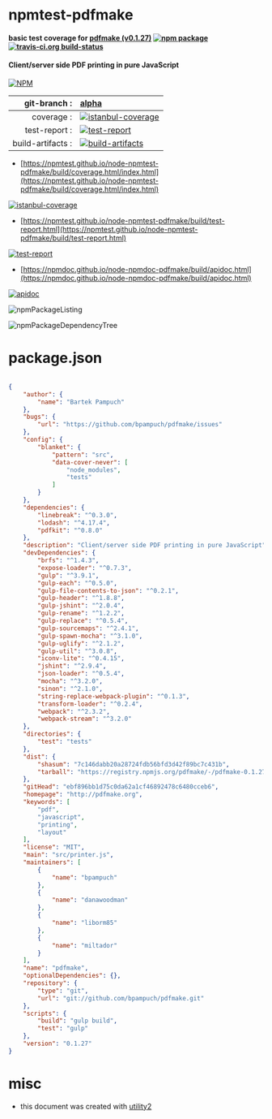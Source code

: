 # npmtest-pdfmake

#### basic test coverage for  [pdfmake (v0.1.27)](http://pdfmake.org)  [![npm package](https://img.shields.io/npm/v/npmtest-pdfmake.svg?style=flat-square)](https://www.npmjs.org/package/npmtest-pdfmake) [![travis-ci.org build-status](https://api.travis-ci.org/npmtest/node-npmtest-pdfmake.svg)](https://travis-ci.org/npmtest/node-npmtest-pdfmake)

#### Client/server side PDF printing in pure JavaScript

[![NPM](https://nodei.co/npm/pdfmake.png?downloads=true&downloadRank=true&stars=true)](https://www.npmjs.com/package/pdfmake)

| git-branch : | [alpha](https://github.com/npmtest/node-npmtest-pdfmake/tree/alpha)|
|--:|:--|
| coverage : | [![istanbul-coverage](https://npmtest.github.io/node-npmtest-pdfmake/build/coverage.badge.svg)](https://npmtest.github.io/node-npmtest-pdfmake/build/coverage.html/index.html)|
| test-report : | [![test-report](https://npmtest.github.io/node-npmtest-pdfmake/build/test-report.badge.svg)](https://npmtest.github.io/node-npmtest-pdfmake/build/test-report.html)|
| build-artifacts : | [![build-artifacts](https://npmtest.github.io/node-npmtest-pdfmake/glyphicons_144_folder_open.png)](https://github.com/npmtest/node-npmtest-pdfmake/tree/gh-pages/build)|

- [https://npmtest.github.io/node-npmtest-pdfmake/build/coverage.html/index.html](https://npmtest.github.io/node-npmtest-pdfmake/build/coverage.html/index.html)

[![istanbul-coverage](https://npmtest.github.io/node-npmtest-pdfmake/build/screenCapture.buildCi.browser.%252Ftmp%252Fbuild%252Fcoverage.lib.html.png)](https://npmtest.github.io/node-npmtest-pdfmake/build/coverage.html/index.html)

- [https://npmtest.github.io/node-npmtest-pdfmake/build/test-report.html](https://npmtest.github.io/node-npmtest-pdfmake/build/test-report.html)

[![test-report](https://npmtest.github.io/node-npmtest-pdfmake/build/screenCapture.buildCi.browser.%252Ftmp%252Fbuild%252Ftest-report.html.png)](https://npmtest.github.io/node-npmtest-pdfmake/build/test-report.html)

- [https://npmdoc.github.io/node-npmdoc-pdfmake/build/apidoc.html](https://npmdoc.github.io/node-npmdoc-pdfmake/build/apidoc.html)

[![apidoc](https://npmdoc.github.io/node-npmdoc-pdfmake/build/screenCapture.buildCi.browser.%252Ftmp%252Fbuild%252Fapidoc.html.png)](https://npmdoc.github.io/node-npmdoc-pdfmake/build/apidoc.html)

![npmPackageListing](https://npmtest.github.io/node-npmtest-pdfmake/build/screenCapture.npmPackageListing.svg)

![npmPackageDependencyTree](https://npmtest.github.io/node-npmtest-pdfmake/build/screenCapture.npmPackageDependencyTree.svg)



# package.json

```json

{
    "author": {
        "name": "Bartek Pampuch"
    },
    "bugs": {
        "url": "https://github.com/bpampuch/pdfmake/issues"
    },
    "config": {
        "blanket": {
            "pattern": "src",
            "data-cover-never": [
                "node_modules",
                "tests"
            ]
        }
    },
    "dependencies": {
        "linebreak": "^0.3.0",
        "lodash": "^4.17.4",
        "pdfkit": "^0.8.0"
    },
    "description": "Client/server side PDF printing in pure JavaScript",
    "devDependencies": {
        "brfs": "^1.4.3",
        "expose-loader": "^0.7.3",
        "gulp": "^3.9.1",
        "gulp-each": "^0.5.0",
        "gulp-file-contents-to-json": "^0.2.1",
        "gulp-header": "^1.8.8",
        "gulp-jshint": "^2.0.4",
        "gulp-rename": "^1.2.2",
        "gulp-replace": "^0.5.4",
        "gulp-sourcemaps": "^2.4.1",
        "gulp-spawn-mocha": "^3.1.0",
        "gulp-uglify": "^2.1.2",
        "gulp-util": "^3.0.8",
        "iconv-lite": "^0.4.15",
        "jshint": "^2.9.4",
        "json-loader": "^0.5.4",
        "mocha": "^3.2.0",
        "sinon": "^2.1.0",
        "string-replace-webpack-plugin": "^0.1.3",
        "transform-loader": "^0.2.4",
        "webpack": "^2.3.2",
        "webpack-stream": "^3.2.0"
    },
    "directories": {
        "test": "tests"
    },
    "dist": {
        "shasum": "7c146dabb20a28724fdb56bfd3d42f89bc7c431b",
        "tarball": "https://registry.npmjs.org/pdfmake/-/pdfmake-0.1.27.tgz"
    },
    "gitHead": "ebf896bb1d75c0da62a1cf46892478c6480cceb6",
    "homepage": "http://pdfmake.org",
    "keywords": [
        "pdf",
        "javascript",
        "printing",
        "layout"
    ],
    "license": "MIT",
    "main": "src/printer.js",
    "maintainers": [
        {
            "name": "bpampuch"
        },
        {
            "name": "danawoodman"
        },
        {
            "name": "liborm85"
        },
        {
            "name": "miltador"
        }
    ],
    "name": "pdfmake",
    "optionalDependencies": {},
    "repository": {
        "type": "git",
        "url": "git://github.com/bpampuch/pdfmake.git"
    },
    "scripts": {
        "build": "gulp build",
        "test": "gulp"
    },
    "version": "0.1.27"
}
```



# misc
- this document was created with [utility2](https://github.com/kaizhu256/node-utility2)
